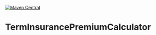 [![Maven Central](https://maven-badges.herokuapp.com/maven-central/com.github.saivamsi123.TermInsurancePremiumCalculator/mysqldao/badge.svg?style=plastic)](https://maven-badges.herokuapp.com/maven-central/com.github.saivamsi123.TermInsurancePremiumCalculator/mysqldao)

# TermInsurancePremiumCalculator
